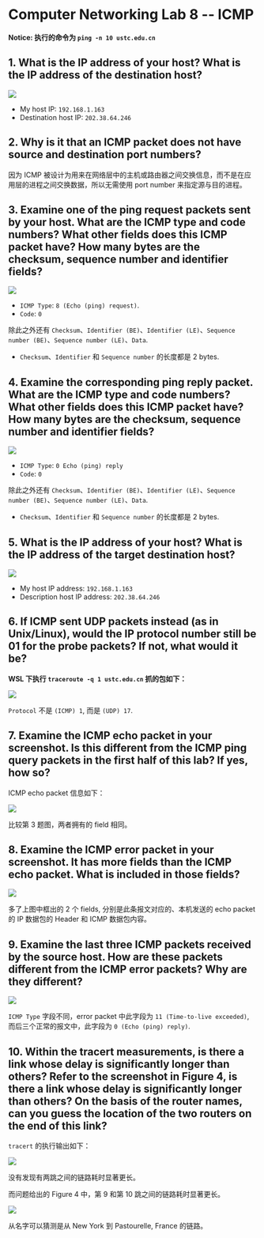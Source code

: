 # Computer Networking Lab 8 -- ICMP

**Notice: 执行的命令为 `ping -n 10 ustc.edu.cn`**

## 1. What is the IP address of your host? What is the IP address of the destination host?

![](pics/1.png)

- My host IP: `192.168.1.163`
- Destination host IP: `202.38.64.246`

## 2. Why is it that an ICMP packet does not have source and destination port numbers?

因为 ICMP 被设计为用来在网络层中的主机或路由器之间交换信息，而不是在应用层的进程之间交换数据，所以无需使用 port number 来指定源与目的进程。

## 3. Examine one of the ping request packets sent by your host. What are the ICMP type and code numbers? What other fields does this ICMP packet have? How many bytes are the checksum, sequence number and identifier fields?

![](pics/3.png)

- `ICMP Type`: `8 (Echo (ping) request)`.
- `Code`: `0`

除此之外还有 `Checksum`、`Identifier (BE)`、`Identifier (LE)`、`Sequence number (BE)`、`Sequence number (LE)`、`Data`.

- `Checksum`、`Identifier` 和 `Sequence number` 的长度都是 2 bytes.

## 4. Examine the corresponding ping reply packet. What are the ICMP type and code numbers? What other fields does this ICMP packet have? How many bytes are the checksum, sequence number and identifier fields?

![](pics/4.png)

- `ICMP Type`: `0 Echo (ping) reply`
- `Code`: `0`

除此之外还有 `Checksum`、`Identifier (BE)`、`Identifier (LE)`、`Sequence number (BE)`、`Sequence number (LE)`、`Data`.

- `Checksum`、`Identifier` 和 `Sequence number` 的长度都是 2 bytes.

## 5. What is the IP address of your host? What is the IP address of the target destination host?

![](pics/5.png)

- My host IP address: `192.168.1.163`
- Description host IP address: `202.38.64.246`

## 6. If ICMP sent UDP packets instead (as in Unix/Linux), would the IP protocol number still be 01 for the probe packets? If not, what would it be?

**WSL 下执行 `traceroute -q 1 ustc.edu.cn` 抓的包如下：**

![](pics/6.png)

`Protocol` 不是 `(ICMP) 1`, 而是 `(UDP) 17`.

## 7. Examine the ICMP echo packet in your screenshot. Is this different from the ICMP ping query packets in the first half of this lab? If yes, how so?

ICMP echo packet 信息如下：

![](pics/7.png)

比较第 3 题图，两者拥有的 field 相同。

## 8. Examine the ICMP error packet in your screenshot. It has more fields than the ICMP echo packet. What is included in those fields?

![](pics/8.png)

多了上图中框出的 2 个 fields, 分别是此条报文对应的、本机发送的 echo packet 的 IP 数据包的 Header 和 ICMP 数据包内容。

## 9. Examine the last three ICMP packets received by the source host. How are these packets different from the ICMP error packets? Why are they different?

![](pics/9.png)

`ICMP Type` 字段不同，error packet 中此字段为 `11 (Time-to-live exceeded)`, 而后三个正常的报文中，此字段为 `0 (Echo (ping) reply)`.

## 10. Within the tracert measurements, is there a link whose delay is significantly longer than others? Refer to the screenshot in Figure 4, is there a link whose delay is significantly longer than others? On the basis of the router names, can you guess the location of the two routers on the end of this link?

`tracert` 的执行输出如下：

![](pics/10-1.png)

没有发现有两跳之间的链路耗时显著更长。

而问题给出的 Figure 4 中，第 9 和第 10 跳之间的链路耗时显著更长。

![](pics/10-2.png)

从名字可以猜测是从 New York 到 Pastourelle, France 的链路。
